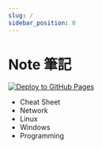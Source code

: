 ```yaml
---
slug: /
sidebar_position: 0
---
```


# Note 筆記

[![Deploy to GitHub Pages](https://github.com/steelywing/note/actions/workflows/deploy.yml/badge.svg)](https://github.com/steelywing/note/actions/workflows/deploy.yml)

- Cheat Sheet
- Network
- Linux
- Windows
- Programming
